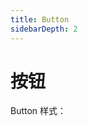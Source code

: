 ```yaml
---
title: Button
sidebarDepth: 2
---
```


# 按钮

Button 样式：

<ClientOnly><b-button></b-button></ClientOnly>